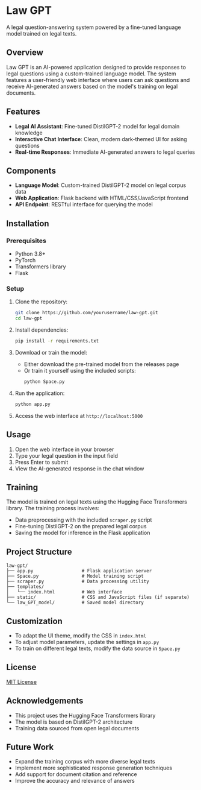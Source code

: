 # Law GPT

A legal question-answering system powered by a fine-tuned language model trained on legal texts.

## Overview

Law GPT is an AI-powered application designed to provide responses to legal questions using a custom-trained language model. The system features a user-friendly web interface where users can ask questions and receive AI-generated answers based on the model's training on legal documents.

## Features

- **Legal AI Assistant**: Fine-tuned DistilGPT-2 model for legal domain knowledge
- **Interactive Chat Interface**: Clean, modern dark-themed UI for asking questions
- **Real-time Responses**: Immediate AI-generated answers to legal queries

## Components

- **Language Model**: Custom-trained DistilGPT-2 model on legal corpus data
- **Web Application**: Flask backend with HTML/CSS/JavaScript frontend
- **API Endpoint**: RESTful interface for querying the model

## Installation

### Prerequisites

- Python 3.8+
- PyTorch
- Transformers library
- Flask

### Setup

1. Clone the repository:
   ```bash
   git clone https://github.com/yourusername/law-gpt.git
   cd law-gpt
   ```

2. Install dependencies:
   ```bash
   pip install -r requirements.txt
   ```

3. Download or train the model:
   - Either download the pre-trained model from the releases page
   - Or train it yourself using the included scripts:
     ```bash
     python Space.py
     ```

4. Run the application:
   ```bash
   python app.py
   ```

5. Access the web interface at `http://localhost:5000`

## Usage

1. Open the web interface in your browser
2. Type your legal question in the input field
3. Press Enter to submit
4. View the AI-generated response in the chat window

## Training

The model is trained on legal texts using the Hugging Face Transformers library. The training process involves:

- Data preprocessing with the included `scraper.py` script
- Fine-tuning DistilGPT-2 on the prepared legal corpus
- Saving the model for inference in the Flask application

## Project Structure

```
law-gpt/
├── app.py                  # Flask application server
├── Space.py                # Model training script
├── scraper.py              # Data processing utility
├── templates/
│   └── index.html          # Web interface
├── static/                 # CSS and JavaScript files (if separate)
└── law_GPT_model/          # Saved model directory
```

## Customization

- To adapt the UI theme, modify the CSS in `index.html`
- To adjust model parameters, update the settings in `app.py`
- To train on different legal texts, modify the data source in `Space.py`

## License

[MIT License](LICENSE)

## Acknowledgements

- This project uses the Hugging Face Transformers library
- The model is based on DistilGPT-2 architecture
- Training data sourced from open legal documents

## Future Work

- Expand the training corpus with more diverse legal texts
- Implement more sophisticated response generation techniques
- Add support for document citation and reference
- Improve the accuracy and relevance of answers
